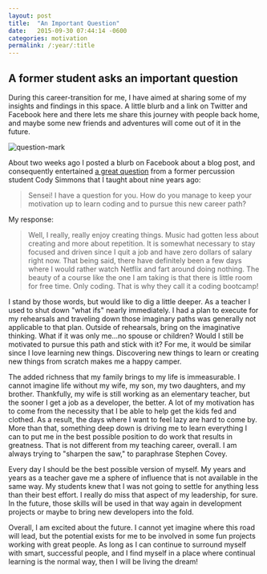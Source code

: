 ```yaml
---
layout: post
title:  "An Important Question"
date:   2015-09-30 07:44:14 -0600
categories: motivation
permalink: /:year/:title
---
```


## A former student asks an important question

During this career-transition for me, I have aimed at sharing some of my insights and findings in this space. A little blurb and a link on Twitter and Facebook here and there lets me share this journey with people back home, and maybe some new friends and adventures will come out of it in the future.

![question-mark](http://res.cloudinary.com/drumsensei/image/upload/v1515648423/question-mark_qevtxo.jpg)

About two weeks ago I posted a blurb on Facebook about a blog post, and consequently entertained [a great question](https://www.facebook.com/m2mathew/posts/10205305627219889?comment_id=10205310298496668&notif_t=comment_mention) from a former percussion student Cody Simmons that I taught about nine years ago:

> Sensei! I have a question for you. How do you manage to keep your motivation up to learn coding and to pursue this new career path?

My response:

> Well, I really, really enjoy creating things. Music had gotten less about creating and more about repetition. It is somewhat necessary to stay focused and driven since I quit a job and have zero dollars of salary right now. That being said, there have definitely been a few days where I would rather watch Netflix and fart around doing nothing. The beauty of a course like the one I am taking is that there is little room for free time. Only coding. That is why they call it a coding bootcamp!

I stand by those words, but would like to dig a little deeper. As a teacher I used to shut down "what ifs" nearly immediately. I had a plan to execute for my rehearsals and traveling down those imaginary paths was generally not applicable to that plan. Outside of rehearsals, bring on the imaginative thinking. What if it was only me...no spouse or children? Would I still be motivated to pursue this path and stick with it? For me, it would be similar since I love learning new things. Discovering new things to learn or creating new things from scratch makes me a happy camper.

The added richness that my family brings to my life is immeasurable. I cannot imagine life without my wife, my son, my two daughters, and my brother. Thankfully, my wife is still working as an elementary teacher, but the sooner I get a job as a developer, the better. A lot of my motivation has to come from the necessity that I be able to help get the kids fed and clothed. As a result, the days where I want to feel lazy are hard to come by. More than that, something deep down is driving me to learn everything I can to put me in the best possible position to do work that results in greatness. That is not different from my teaching career, overall. I am always trying to "sharpen the saw," to paraphrase Stephen Covey.

Every day I should be the best possible version of myself. My years and years as a teacher gave me a sphere of influence that is not available in the same way. My students knew that I was not going to settle for anything less than their best effort. I really do miss that aspect of my leadership, for sure. In the future, those skills will be used in that way again in development projects or maybe to bring new developers into the fold.

Overall, I am excited about the future. I cannot yet imagine where this road will lead, but the potential exists for me to be involved in some fun projects working with great people. As long as I can continue to surround myself with smart, successful people, and I find myself in a place where continual learning is the normal way, then I will be living the dream!

